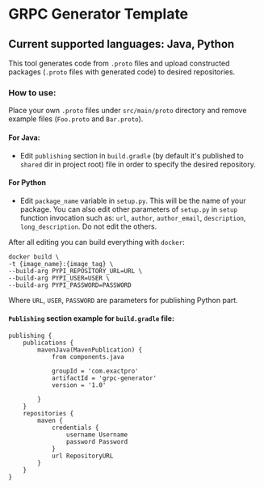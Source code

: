 # GRPC Generator Template

## Current supported languages: Java, Python

This tool generates code from `.proto` files and upload constructed packages (`.proto` files with generated code) to desired repositories.

### How to use:
Place your own `.proto` files under `src/main/proto` directory and remove example files (`Foo.proto` and `Bar.proto`).

#### For Java: 
- Edit `publishing` section in `build.gradle` (by default it's published to `shared` dir in project root) file in order to specify the desired repository.

#### For Python
- Edit `package_name` variable in `setup.py`. This will be the name of your package.
You can also edit other parameters of `setup.py` in `setup` function invocation such as: `url`, `author`, `author_email`, `description`, `long_description`. Do not edit the others. 

After all editing you can build everything with `docker`:<br>
```
docker build \ 
-t {image_name}:{image_tag} \ 
--build-arg PYPI_REPOSITORY_URL=URL \ 
--build-arg PYPI_USER=USER \ 
--build-arg PYPI_PASSWORD=PASSWORD
```
Where `URL`, `USER`, `PASSWORD` are parameters for publishing Python part.


#### `Publishing` section example for `build.gradle` file:
```
publishing {
    publications {
        mavenJava(MavenPublication) {
            from components.java

            groupId = 'com.exactpro'
            artifactId = 'grpc-generator'
            version = '1.0'

        }
    }
    repositories {
        maven {
            credentials {
                username Username
                password Password
            }
            url RepositoryURL
        }
    }
}
```